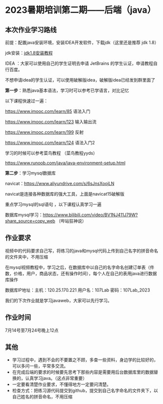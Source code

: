 # 2023暑期培训第二期——后端（java）

## 本次作业学习路线

前提：配置java安装环境，安装IDEA开发软件，下载jdk（这里还是推荐 jdk 1.8）

jdk安装：[jdk1.8安装教程](https://blog.csdn.net/qq_43250118/article/details/113324562?ops_request_misc=%257B%2522request%255Fid%2522%253A%2522165563907716781435459956%2522%252C%2522scm%2522%253A%252220140713.130102334..%2522%257D&request_id=165563907716781435459956&biz_id=0&utm_medium=distribute.pc_search_result.none-task-blog-2~all~top_positive~default-2-113324562-null-null.142^v17^pc_search_result_control_group,157^v15^new_3&utm_term=jdk1.8%E4%B8%8B%E8%BD%BD%E4%B8%8E%E5%AE%89%E8%A3%85%E6%95%99%E7%A8%8B&spm=1018.2226.3001.4187)

IDEA ：大家可以使用自己的学生证明去申请 JetBrains 的学生认证，申请教程自行百度。

不想申请idea的学生认证，可以使用破解版idea，破解版idea已经发到群里面了



**第一步**：熟悉java基本语法，学习时可以参考已学语言，对比记忆

以下课程快速过一遍：

https://www.imooc.com/learn/85  语法入门

https://www.imooc.com/learn/123 输入输出流

https://www.imooc.com/learn/199  反射

https://www.imooc.com/learn/124  语法入门2



学习的时候可以参考菜鸟教程 （菜鸟教程yyds）

https://www.runoob.com/java/java-environment-setup.html



**第二步**：学习mysql数据库

navicat：https://www.aliyundrive.com/s/6sJnsXoojLN

navicat是连接各种数据库的强大工具，上面是navicat15破解版

重点学习mysql的sql语句  ，以下课程认真学习一遍

数据库mysql学习：https://www.bilibili.com/video/BV1NJ411J79W?share_source=copy_web  （哔站狂神说）





## 作业要求

视频中的代码要求自己写，将练习的java和mysql代码上传到自己名字的拼音命名的文件夹中，不用压缩

在mysql视频教程中，学习之后，在数据库中以自己的名字命名创建订单表（件数，价格，用户，商品状态，还有操作时间），每个人在自己的表用java进行数据库操作

数据库IP地址：主机：120.25.170.221  用户名：107Lab 密码：107Lab_2023

我们的下次作业就是学习javaweb，大家可以先行学习。

## 作业时间
7月14号至7月24号晚上12点


## 其他

- 学习过程中，遇到不会的不要置之不顾，多查一些资料，身边学的比较好的，可以多问一些，平常多交流。
- 在完成后端的要求的时候要先思考下那些内容是需要用后台数据库里的数据替换的，认真学习java。（这点非常重要）
- 一定要看清楚作业要求，不懂得地方一定要问清楚。
- 检查方式：把练习源代码提交到github，提交到自己名字命名的文件夹下，以自己姓名的拼音命名，不用压缩

